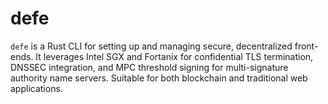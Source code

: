 # defe
`defe` is a Rust CLI for setting up and managing secure, decentralized front-ends. It leverages Intel SGX and Fortanix for confidential TLS termination, DNSSEC integration, and MPC threshold signing for multi-signature authority name servers. Suitable for both blockchain and traditional web applications.
